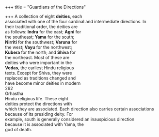+++
title = "Guardians of the Directions"

+++
A collection of eight **deities**, each  
associated with one of the four cardinal and intermediate directions. In  
their traditional order, the deities are  
as follows: **Indra** for the east; **Agni** for  
the southeast; **Yama** for the south;  
**Nirriti** for the southwest; **Varuna** for  
the west; **Vayu** for the northwest;  
**Kubera** for the north; and **Shiva** for  
the northeast. Most of these are  
deities who were important in the  
**Vedas**, the earliest Hindu religious  
texts. Except for Shiva, they were  
replaced as traditions changed and  
have become minor deities in modern  
262  
Grhastha  
Hindu religious life. These eight  
deities protect the directions with  
which they are associated. Each direction also carries certain associations  
because of its presiding deity. For  
example, south is generally considered an inauspicious direction  
because it is associated with Yama, the  
god of death.
